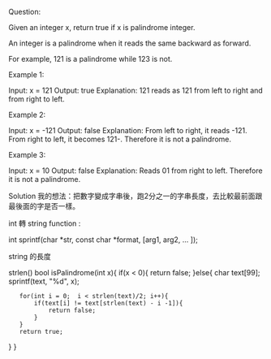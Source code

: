 Question:

  Given an integer x, return true if x is palindrome integer.

An integer is a palindrome when it reads the same backward as forward.

For example, 121 is a palindrome while 123 is not.


Example 1:

Input: x = 121
Output: true
Explanation: 121 reads as 121 from left to right and from right to left.

Example 2:

Input: x = -121
Output: false
Explanation: From left to right, it reads -121. From right to left, it becomes 121-. Therefore it is not a palindrome.

Example 3:

Input: x = 10
Output: false
Explanation: Reads 01 from right to left. Therefore it is not a palindrome.


Solution
我的想法：把數字變成字串後，跑2分之一的字串長度，去比較最前面跟最後面的字是否一樣。

int 轉 string function :

int sprintf(char *str, const char *format, [arg1, arg2, … ]);

string 的長度

strlen()
bool isPalindrome(int x){
   if(x < 0){
       return false;
   }else{
       char text[99];
       sprintf(text, "%d", x);
       
       for(int i = 0;  i < strlen(text)/2; i++){
           if(text[i] != text[strlen(text) - i -1]){
               return false;
           }
       }
       return true;
   }
}
